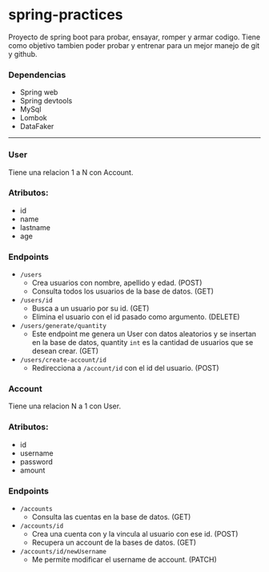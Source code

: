 # spring-practices
Proyecto de spring boot para probar, ensayar, romper y armar codigo.
Tiene como objetivo tambien poder probar y entrenar para un mejor manejo de git y github.

### Dependencias
- Spring web
- Spring devtools
- MySql
- Lombok
- DataFaker

---
### User
Tiene una relacion 1 a N con Account.

### Atributos:
- id
- name
- lastname
- age

### Endpoints

  - `/users`
    - Crea usuarios con nombre, apellido y edad. (POST)
    - Consulta todos los usuarios de la base de datos. (GET)
  - `/users/id`
    - Busca a un usuario por su id. (GET)
    - Elimina el usuario con el id pasado como argumento. (DELETE)
  - `/users/generate/quantity`
    - Este endpoint me genera un User con datos aleatorios y se insertan en la base de datos, quantity `int` es la cantidad de usuarios que se desean crear. (GET) 
  - `/users/create-account/id`
    - Redirecciona a `/account/id` con el id del usuario. (POST)     
  
### Account
Tiene una relacion N a 1 con User.

### Atributos:
- id
- username
- password
- amount
### Endpoints

  - `/accounts`
    - Consulta las cuentas en la base de datos. (GET)
  - `/accounts/id`
    - Crea una cuenta con y la vincula al usuario con ese id. (POST)
    - Recupera un account de la bases de datos. (GET)  
  - `/accounts/id/newUsername`
    - Me permite modificar el username de account. (PATCH)  